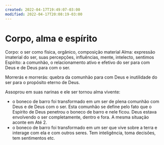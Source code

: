 ```yaml
---
created: 2022-04-17T19:49:07-03:00
modified: 2022-04-17T20:08:19-03:00
---
```


# Corpo, alma e espírito

Corpo: o ser como física, orgânico, composição material
Alma: expressão imaterial do ser, suas percepções, influências, mente, intelecto, sentimos
Espírito: a comunhão, o relacionamento ativo e efetivo do ser para com Deus e de Deus para com o ser.

Morrerás e morrerás: quebra da comunhão para com Deus e inutilidade do ser para o propósito eterno de Deus.

Assoprou em suas narinas e ele ser tornou alma vivente:
- o boneco de barro foi transformado em um ser de plena comunhão com Deus e de Deus com o ser. Esta comunhão se define pelo fato que o Espírito de Deus penetrou o boneco de barro e nele ficou. Deus estava envolvendo o ser completamente, dentro e fora. A mesma situação aconte em Até 2.
- o boneco de barro foi transformado em um ser que vive sobre a terra e interage com ela e com outros seres. Tem inteligência, toma decisões, tem sentimentos etc.

